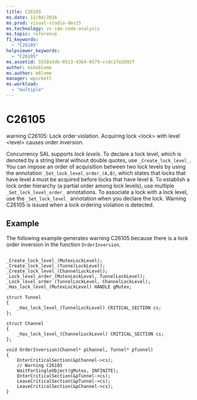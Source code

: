 ```yaml
---
title: C26105
ms.date: 11/04/2016
ms.prod: visual-studio-dev15
ms.technology: vs-ide-code-analysis
ms.topic: reference
f1_keywords:
  - "C26105"
helpviewer_keywords:
  - "C26105"
ms.assetid: 5558a3db-0513-43b4-8579-ccdc17e2b92f
author: mikeblome
ms.author: mblome
manager: wpickett
ms.workload:
  - "multiple"
---
```

# C26105
warning C26105: Lock order violation. Acquiring lock \<lock> with level \<level> causes order inversion.

 Concurrency SAL supports *lock levels*. To declare a lock level, which is denoted by a string literal without double quotes, use `_Create_lock_level_`. You can impose an order of acquisition between two lock levels by using the annotation `_Set_lock_level_order_(A,B)`, which states that locks that have level `A` must be acquired before locks that have level `B`. To establish a lock order hierarchy (a partial order among lock levels), use multiple `_Set_lock_level_order_` annotations. To associate a lock with a lock level, use the `_Set_lock_level_` annotation when you declare the lock. Warning C26105 is issued when a lock ordering violation is detected.

## Example
 The following example generates warning C26105 because there is a lock order inversion in the function `OrderInversion`.

```

_Create_lock_level_(MutexLockLevel);
_Create_lock_level_(TunnelLockLevel);
_Create_lock_level_(ChannelLockLevel);
_Lock_level_order_(MutexLockLevel, TunnelLockLevel);
_Lock_level_order_(TunnelLockLevel, ChannelLockLevel);
_Has_lock_level_(MutexLockLevel) HANDLE gMutex;

struct Tunnel
{
    _Has_lock_level_(TunnelLockLevel) CRITICAL_SECTION cs;
};

struct Channel
{
    _Has_lock_level_(ChannelLockLevel) CRITICAL_SECTION cs;
};

void OrderInversion(Channel* pChannel, Tunnel* pTunnel)
{
    EnterCriticalSection(&pChannel->cs);
    // Warning C26105
    WaitForSingleObject(gMutex, INFINITE);
    EnterCriticalSection(&pTunnel->cs);
    LeaveCriticalSection(&pTunnel->cs);
    LeaveCriticalSection(&pChannel->cs);
}
```
